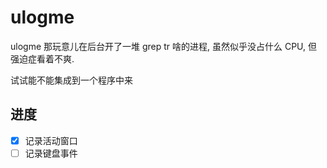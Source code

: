 # ulogme
ulogme 那玩意儿在后台开了一堆 grep tr 啥的进程,
虽然似乎没占什么 CPU, 但强迫症看着不爽.

试试能不能集成到一个程序中来

## 进度
- [x] 记录活动窗口
- [ ] 记录键盘事件